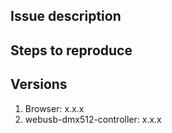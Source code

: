 ## Issue description
<!-- Enter a short description here -->

## Steps to reproduce
<!-- List the steps to reproduce the issue -->

## Versions
<!-- List the version numbers -->

1. Browser: x.x.x
2. webusb-dmx512-controller: x.x.x
